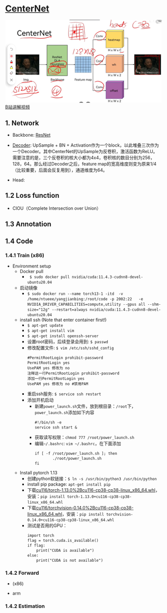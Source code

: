 #  [CenterNet](https://arxiv.org/abs/1904.07850)
![](./Figure/overview.png)
[B站讲解视频](https://www.bilibili.com/video/BV1r44y1a75j/?spm_id_from=333.337.search-card.all.click&vd_source=42f1e486842e9add1356fbbd0f4159f3)
## 1. Network
 - Backbone: [ResNet]()
 - [Decoder](): UpSample + BN + Activation作为一个block，以此堆叠三次作为一个Decoder。其中CenterNet的UpSample为反卷积，激活函数为ReLU。需要注意的是，三个反卷积的核大小都为4x4，卷积核的数目分别为256，128，64。那么经过Decoder之后，feature map的宽高维度则变为原来1/4（比较重要，后面会反复用到），通道维度为64。

 - Head:


## 1.2 Loss function
- CIOU（Complete Intersection over Union）
## 1.3 Annotation

## 1.4 Code
### 1.4.1 Train (x86)
- Environment setup
    - Docker pull
        - ` $ sudo docker pull nvidia/cuda:11.4.3-cudnn8-devel-ubuntu20.04`
    - 启动镜像
        - `$ sudo docker run --name torch13-1 -itd  -v /home/ntueee/yangjianbing:/root/code -p 2002:22   -e NVIDIA_DRIVER_CAPABILITIES=compute,utility --gpus all --shm-size="12g" --restart=always nvidia/cuda:11.4.3-cudnn8-devel-ubuntu20.04`
    - install ssh (Note that enter container first!)
        - `$ apt-get update`
        - `$ apt-get install vim`
        - `$ apt-get install openssh-server`
        - 设置root密码，后续登录会用到: `$ passwd`
        - 修改配置文件: `$ vim /etc/ssh/sshd_config`
            ``` 
            #PermitRootLogin prohibit-password
            PermitRootLogin yes
            UsePAM yes 修改为 no
            注释这一行PermitRootLogin prohibit-password
            添加一行PermitRootLogin yes
            UsePAM yes 修改为 no #禁用PAM
            ```
        - 重启ssh服务: `$ service ssh restart`
        - 添加开机启动
            - 新建`power_launch.sh`文件，放到根目录：`/root`下，`power_launch.sh`添加如下内容
                ```
                #!/bin/sh -e
                service ssh start &
                ```
            - 获取读写权限：`chmod 777 /root/power_launch.sh`
            - 编辑`~/.bashrc`: `vim ~/.bashrc`，在下面添加
                ```
                if [ -f /root/power_launch.sh ]; then
                        ./root/power_launch.sh
                fi
                ```
    - Install pytorch 1.13
        - 创建python软链接：`$ ln -s /usr/bin/python3 /usr/bin/python`
        - install pip package: `apt-get install pip`
        - 下载[cu116/torch-1.13.0%2Bcu116-cp38-cp38-linux_x86_64.whl](https://download.pytorch.org/whl/cu116/torch-1.13.0%2Bcu116-cp38-cp38-linux_x86_64.whl)，安装：`pip install torch-1.13.0+cu116-cp38-cp38-linux_x86_64.whl`
        - 下载[cu116/torchvision-0.14.0%2Bcu116-cp38-cp38-linux_x86_64.whl](https://download.pytorch.org/whl/cu116/torchvision-0.14.0%2Bcu116-cp38-cp38-linux_x86_64.whl)，安装：`pip install torchvision-0.14.0+cu116-cp38-cp38-linux_x86_64.whl`
        - 测试是否用的GPU：
            ```
            import torch
            flag = torch.cuda.is_available()
            if flag:
                print("CUDA is available")
            else:
                print("CUDA is not available")
            ```

### 1.4.2 Forward 
- (x86)

- arm

### 1.4.2 Estimation
